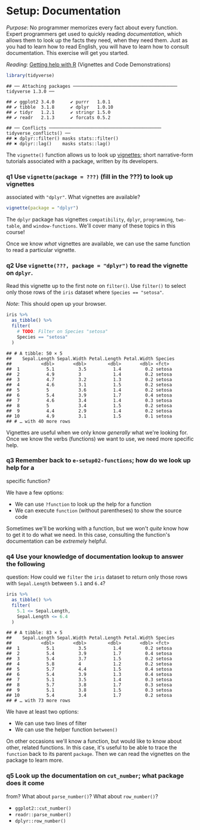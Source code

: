 
# Setup: Documentation

*Purpose*: No programmer memorizes every fact about every function. Expert
programmers get used to quickly reading *documentation*, which allows them to
look up the facts they need, when they need them. Just as you had to learn how
to read English, you will have to learn how to consult documentation. This
exercise will get you started.

*Reading*: [Getting help with R](https://www.r-project.org/help.html) (Vignettes and Code Demonstrations)


```r
library(tidyverse)
```

```
## ── Attaching packages ─────────────────────────────────────── tidyverse 1.3.0 ──
```

```
## ✔ ggplot2 3.4.0      ✔ purrr   1.0.1 
## ✔ tibble  3.1.8      ✔ dplyr   1.0.10
## ✔ tidyr   1.2.1      ✔ stringr 1.5.0 
## ✔ readr   2.1.3      ✔ forcats 0.5.2
```

```
## ── Conflicts ────────────────────────────────────────── tidyverse_conflicts() ──
## ✖ dplyr::filter() masks stats::filter()
## ✖ dplyr::lag()    masks stats::lag()
```

The `vignette()` function allows us to look up
[vignettes](https://stat.ethz.ch/R-manual/R-devel/library/utils/html/vignette.html);
short narrative-form tutorials associated with a package, written by its
developers.

### __q1__ Use `vignette(package = ???)` (fill in the ???) to look up vignettes
associated with `"dplyr"`. What vignettes are available?


```r
vignette(package = "dplyr")
```

The `dplyr` package has vignettes `compatibility`, `dplyr`, `programming`,
`two-table`, and `window-functions`. We'll cover many of these topics
in this course!

Once we know *what* vignettes are available, we can use the same function to
read a particular vignette.

### __q2__ Use `vignette(???, package = "dplyr")` to read the vignette on `dplyr`.
Read this vignette up to the first note on `filter()`. Use `filter()` to select
only those rows of the `iris` dataset where `Species == "setosa"`.

*Note*: This should open up your browser.


```r
iris %>%
  as_tibble() %>%
  filter(
    # TODO: Filter on Species "setosa"
    Species == "setosa"
  )
```

```
## # A tibble: 50 × 5
##    Sepal.Length Sepal.Width Petal.Length Petal.Width Species
##           <dbl>       <dbl>        <dbl>       <dbl> <fct>  
##  1          5.1         3.5          1.4         0.2 setosa 
##  2          4.9         3            1.4         0.2 setosa 
##  3          4.7         3.2          1.3         0.2 setosa 
##  4          4.6         3.1          1.5         0.2 setosa 
##  5          5           3.6          1.4         0.2 setosa 
##  6          5.4         3.9          1.7         0.4 setosa 
##  7          4.6         3.4          1.4         0.3 setosa 
##  8          5           3.4          1.5         0.2 setosa 
##  9          4.4         2.9          1.4         0.2 setosa 
## 10          4.9         3.1          1.5         0.1 setosa 
## # … with 40 more rows
```

Vignettes are useful when we only know *generally* what we're looking for. Once
we know the verbs (functions) we want to use, we need more specific help.

### __q3__ Remember back to `e-setup02-functions`; how do we look up help for a
specific function?

We have a few options:

- We can use `?function` to look up the help for a function
- We can execute `function` (without parentheses) to show the source code

Sometimes we'll be working with a function, but we won't *quite* know how to get
it to do what we need. In this case, consulting the function's documentation can
be *extremely* helpful.

### __q4__ Use your knowledge of documentation lookup to answer the following
question: How could we `filter` the `iris` dataset to return only those rows
with `Sepal.Length` between `5.1` and `6.4`?


```r
iris %>%
  as_tibble() %>%
  filter(
    5.1 <= Sepal.Length,
    Sepal.Length <= 6.4
  )
```

```
## # A tibble: 83 × 5
##    Sepal.Length Sepal.Width Petal.Length Petal.Width Species
##           <dbl>       <dbl>        <dbl>       <dbl> <fct>  
##  1          5.1         3.5          1.4         0.2 setosa 
##  2          5.4         3.9          1.7         0.4 setosa 
##  3          5.4         3.7          1.5         0.2 setosa 
##  4          5.8         4            1.2         0.2 setosa 
##  5          5.7         4.4          1.5         0.4 setosa 
##  6          5.4         3.9          1.3         0.4 setosa 
##  7          5.1         3.5          1.4         0.3 setosa 
##  8          5.7         3.8          1.7         0.3 setosa 
##  9          5.1         3.8          1.5         0.3 setosa 
## 10          5.4         3.4          1.7         0.2 setosa 
## # … with 73 more rows
```

We have at least two options:

- We can use two lines of filter
- We can use the helper function `between()`

On other occasions we'll know a function, but would like to know about other,
related functions. In this case, it's useful to be able to trace the `function`
back to its parent `package`. Then we can read the vignettes on the package to
learn more.

### __q5__ Look up the documentation on `cut_number`; what package does it come
from? What about `parse_number()`? What about `row_number()`?

* `ggplot2::cut_number()`
* `readr::parse_number()`
* `dplyr::row_number()`

<!-- include-exit-ticket -->
